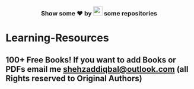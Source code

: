 <h3 align="center">Show some ❤ by <img src="https://imgur.com/o7ncZFp.jpg" height=25px width=25px> some repositories</h3>

# Learning-Resources

## 100+ Free Books! If you want to add Books or PDFs email me shehzaddiqbal@outlook.com  (all Rights reserved to Original Authors)
